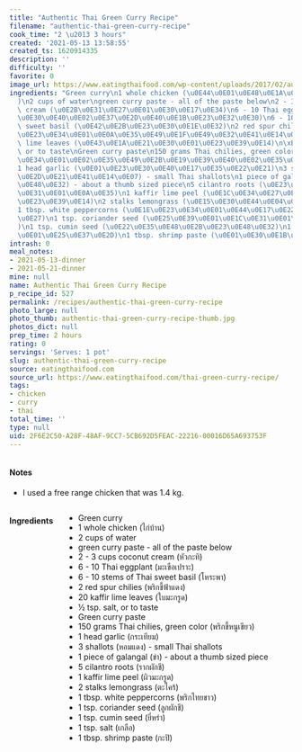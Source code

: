 ```yaml
---
title: "Authentic Thai Green Curry Recipe"
filename: "authentic-thai-green-curry-recipe"
cook_time: "2 \u2013 3 hours"
created: '2021-05-13 13:58:55'
created_ts: 1620914335
description: ''
difficulty: ''
favorite: 0
image_url: https://www.eatingthaifood.com/wp-content/uploads/2017/02/authentic-thai-green-curry-recipe.jpg
ingredients: "Green curry\n1 whole chicken (\u0E44\u0E01\u0E48\u0E1A\u0E49\u0E32\u0E19\
  )\n2 cups of water\ngreen curry paste - all of the paste below\n2 - 3 cups coconut\
  \ cream (\u0E2B\u0E31\u0E27\u0E01\u0E30\u0E17\u0E34)\n6 - 10 Thai eggplant (\u0E21\
  \u0E30\u0E40\u0E02\u0E37\u0E2D\u0E40\u0E1B\u0E23\u0E32\u0E30)\n6 - 10 stems of Thai\
  \ sweet basil (\u0E42\u0E2B\u0E23\u0E30\u0E1E\u0E32)\n2 red spur chilies (\u0E1E\
  \u0E23\u0E34\u0E01\u0E0A\u0E35\u0E49\u0E1F\u0E49\u0E32\u0E41\u0E14\u0E07)\n20 kaffir\
  \ lime leaves (\u0E43\u0E1A\u0E21\u0E30\u0E01\u0E23\u0E39\u0E14)\n\xBD tsp. salt,\
  \ or to taste\nGreen curry paste\n150 grams Thai chilies, green color (\u0E1E\u0E23\
  \u0E34\u0E01\u0E02\u0E35\u0E49\u0E2B\u0E19\u0E39\u0E40\u0E02\u0E35\u0E22\u0E27)\n\
  1 head garlic (\u0E01\u0E23\u0E30\u0E40\u0E17\u0E35\u0E22\u0E21)\n3 shallots (\u0E2B\
  \u0E2D\u0E21\u0E41\u0E14\u0E07) - small Thai shallots\n1 piece of galangal (\u0E02\
  \u0E48\u0E32) - about a thumb sized piece\n5 cilantro roots (\u0E23\u0E32\u0E01\u0E1C\
  \u0E31\u0E01\u0E0A\u0E35)\n1 kaffir lime peel (\u0E1C\u0E34\u0E27\u0E21\u0E30\u0E01\
  \u0E23\u0E39\u0E14)\n2 stalks lemongrass (\u0E15\u0E30\u0E44\u0E04\u0E23\u0E49)\n\
  1 tbsp. white peppercorns (\u0E1E\u0E23\u0E34\u0E01\u0E44\u0E17\u0E22\u0E02\u0E32\
  \u0E27)\n1 tsp. coriander seed (\u0E25\u0E39\u0E01\u0E1C\u0E31\u0E01\u0E0A\u0E35\
  )\n1 tsp. cumin seed (\u0E22\u0E35\u0E48\u0E2B\u0E23\u0E48\u0E32)\n1 tsp. salt (\u0E40\
  \u0E01\u0E25\u0E37\u0E2D)\n1 tbsp. shrimp paste (\u0E01\u0E30\u0E1B\u0E34)"
intrash: 0
meal_notes:
- 2021-05-13-dinner
- 2021-05-21-dinner
mine: null
name: Authentic Thai Green Curry Recipe
p_recipe_id: 527
permalink: /recipes/authentic-thai-green-curry-recipe
photo_large: null
photo_thumb: authentic-thai-green-curry-recipe-thumb.jpg
photos_dict: null
prep_time: 2 hours
rating: 0
servings: 'Serves: 1 pot'
slug: authentic-thai-green-curry-recipe
source: eatingthaifood.com
source_url: https://www.eatingthaifood.com/thai-green-curry-recipe/
tags:
- chicken
- curry
- thai
total_time: ''
type: null
uid: 2F6E2C50-A28F-48AF-9CC7-5CB692D5FEAC-22216-00016D65A693753F
---
```

<div class="large-8 medium-7 columns" id="writeup">		<div id="notes"><h4>Notes</h4>
<div class="box box-notes"><ul>
<li>I used a free range chicken that was 1.4 kg.</li>
</ul>
</div></div>	</div><!-- #writeup -->
</div><!-- #row-one -->
<div class="row" id="row-two">	<div class="medium-4 small-5 columns" id="ingredients"><h4>Ingredients</h4><div class="box box-ingredients content"><ul>
<li>Green curry</li>
<li>1 whole chicken (ไก่บ้าน)</li>
<li>2 cups of water</li>
<li>green curry paste - all of the paste below</li>
<li>2 - 3 cups coconut cream (หัวกะทิ)</li>
<li>6 - 10 Thai eggplant (มะเขือเปราะ)</li>
<li>6 - 10 stems of Thai sweet basil (โหระพา)</li>
<li>2 red spur chilies (พริกชี้ฟ้าแดง)</li>
<li>20 kaffir lime leaves (ใบมะกรูด)</li>
<li>½ tsp. salt, or to taste</li>
<li>Green curry paste</li>
<li>150 grams Thai chilies, green color (พริกขี้หนูเขียว)</li>
<li>1 head garlic (กระเทียม)</li>
<li>3 shallots (หอมแดง) - small Thai shallots</li>
<li>1 piece of galangal (ข่า) - about a thumb sized piece</li>
<li>5 cilantro roots (รากผักชี)</li>
<li>1 kaffir lime peel (ผิวมะกรูด)</li>
<li>2 stalks lemongrass (ตะไคร้)</li>
<li>1 tbsp. white peppercorns (พริกไทยขาว)</li>
<li>1 tsp. coriander seed (ลูกผักชี)</li>
<li>1 tsp. cumin seed (ยี่หร่า)</li>
<li>1 tsp. salt (เกลือ)</li>
<li>1 tbsp. shrimp paste (กะปิ)</li>
</ul>
</div>	</div>	<div class="medium-6 small-7 columns" id="directions">	</div>